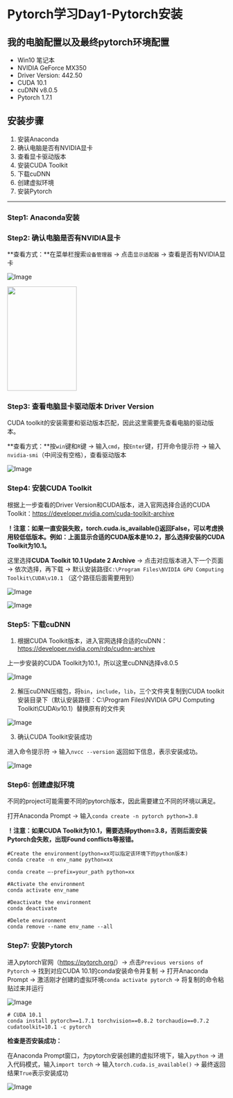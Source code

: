 # Pytorch学习Day1-Pytorch安装

## 我的电脑配置以及最终pytorch环境配置

- Win10 笔记本
- NVIDIA GeForce MX350
- Driver Version: 442.50
- CUDA 10.1
- cuDNN v8.0.5
- Pytorch 1.7.1

## **安装步骤**

1. 安装Anaconda
2. 确认电脑是否有NVIDIA显卡
3. 查看显卡驱动版本
4. 安装CUDA Toolkit
5. 下载cuDNN
6. 创建虚拟环境
7. 安装Pytorch

---

### Step1: Anaconda安装

### Step2: 确认电脑是否有NVIDIA显卡


**查看方式：**在菜单栏搜索`设备管理器` -> 点击`显示适配器` -> 查看是否有NVIDIA显卡

![Image](./Day1-step2.png)

<img src="./Day1-step2.png" height="240px" width="160px"/>

### Step3: 查看电脑显卡驱动版本 Driver Version

CUDA toolkit的安装需要和驱动版本匹配，因此这里需要先查看电脑的驱动版本。

**查看方式：**按`win`键和`R`键 -> 输入`cmd`，按`Enter`键，打开命令提示符 -> 输入`nvidia-smi`（中间没有空格），查看驱动版本

![Image](./Day1-step3.png)

### Step4: 安装CUDA Toolkit

根据上一步查看的Driver Version和CUDA版本，进入官网选择合适的CUDA Toolkit：<u>https://developer.nvidia.com/cuda-toolkit-archive</u>

**！注意：如果一直安装失败，torch.cuda.is_available()返回False，可以考虑换用较低低版本。例如：上面显示合适的CUDA版本是10.2，那么选择安装的CUDA Toolkit为10.1。**

这里选择**CUDA Toolkit 10.1 Update 2 Archive** -> 点击对应版本进入下一个页面 -> 依次选择，再下载 -> 默认安装路径`C:\Program Files\NVIDIA GPU Computing Toolkit\CUDA\v10.1` （这个路径后面需要用到）

![Image](./Day1-step4-1.png)

![Image](./Day1-step4-2.png)

### Step5: 下载cuDNN

1. 根据CUDA Toolkit版本，进入官网选择合适的cuDNN：<u>https://developer.nvidia.com/rdp/cudnn-archive</u>

  上一步安装的CUDA Toolkit为10.1，所以这里cuDNN选择v8.0.5

  ![Image](./Day1-step5-1.png)

2. 解压cuDNN压缩包，将`bin`，`include`，`lib`，三个文件夹复制到CUDA toolkit安装目录下（默认安装路径：C:\Program Files\NVIDIA GPU Computing Toolkit\CUDA\v10.1）替换原有的文件夹

  ![Image](./Day1-step5-2.png)

3. 确认CUDA Toolkit安装成功
  
  进入命令提示符 -> 输入`nvcc --version` 返回如下信息，表示安装成功。

  ![Image](./Day1-step5-3.png)

### Step6: 创建虚拟环境

  不同的project可能需要不同的pytorch版本，因此需要建立不同的环境以满足。

  打开Anaconda Prompt -> 输入`conda create -n pytorch python=3.8`

  **！注意：如果CUDA Toolkit为10.1，需要选择python=3.8，否则后面安装Pytorch会失败，出现Found conflicts等报错。**

  ```
  #Create the environment(python=xx可以指定该环境下的python版本)
  conda create -n env_name python=xx

  conda create –-prefix=your_path python=xx

  #Activate the environment
  conda activate env_name

  #Deactivate the environment
  conda deactivate

  #Delete environment
  conda remove --name env_name --all
  ```

### Step7: 安装Pytorch

进入pytorch官网（<u>https://pytorch.org/</u>）-> 点击`Previous versions of Pytorch` -> 找到对应CUDA 10.1的conda安装命令并复制 -> 打开Anaconda Prompt -> 激活刚才创建的虚拟环境`conda activate pytorch` -> 将复制的命令粘贴过来并运行

![Image](./Day1-step6.png)

```
# CUDA 10.1
conda install pytorch==1.7.1 torchvision==0.8.2 torchaudio==0.7.2 cudatoolkit=10.1 -c pytorch
```

**检查是否安装成功：**

在Anaconda Prompt窗口，为pytorch安装创建的虚拟环境下，输入`python` -> 进入代码模式，输入`import torch` -> 输入`torch.cuda.is_available()` -> 最终返回结果`True`表示安装成功

![Image](./Day1-step7.png)